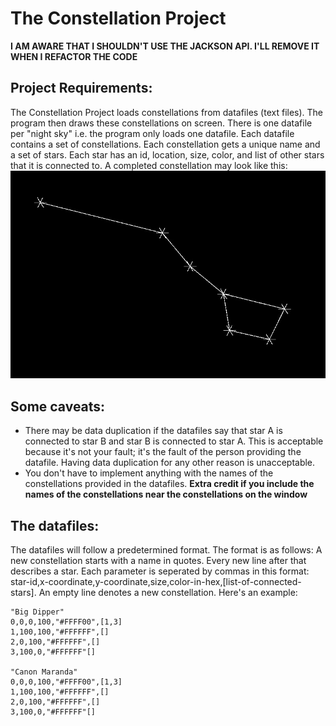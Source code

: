 # The Constellation Project

**I AM AWARE THAT I SHOULDN'T USE THE JACKSON API. I'LL REMOVE IT WHEN I REFACTOR THE CODE**

## Project Requirements:
The Constellation Project loads constellations from datafiles (text files). The program then draws these constellations on screen. There is one datafile per "night sky" i.e. the program only loads one datafile. Each datafile contains a set of constellations. Each constellation gets a unique name and a set of stars. Each star has an id, location, size, color, and list of other stars that it is connected to. A completed constellation may look like this:![Alt text](ExampleConstellation.jpg "Example of what an output would look like")

## Some caveats:
- There may be data duplication if the datafiles say that star A is connected to star B and star B is connected to star A. This is acceptable because it's not your fault; it's the fault of the person providing the datafile. Having data duplication for any other reason is unacceptable.
- You don't have to implement anything with the names of the constellations provided in the datafiles. **Extra credit if you include the names of the constellations near the constellations on the window**

## The datafiles:
The datafiles will follow a predetermined format. The format is as follows: A new constellation starts with a name in quotes. Every new line after that describes a star. Each parameter is seperated by commas in this format: star-id,x-coordinate,y-coordinate,size,color-in-hex,[list-of-connected-stars]. An empty line denotes a new constellation. Here's an example:
```
"Big Dipper"
0,0,0,100,"#FFFF00",[1,3]
1,100,100,"#FFFFFF",[]
2,0,100,"#FFFFFF",[]
3,100,0,"#FFFFFF"[]

"Canon Maranda"
0,0,0,100,"#FFFF00",[1,3]
1,100,100,"#FFFFFF",[]
2,0,100,"#FFFFFF",[]
3,100,0,"#FFFFFF"[]
```